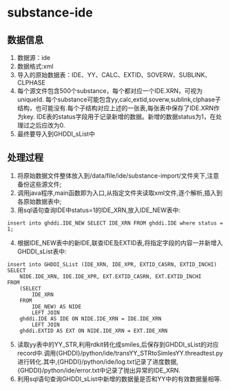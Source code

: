 # substance-ide

## 数据信息 

1. 数据源：ide
2. 数据格式:xml
3. 导入的原始数据表：IDE、YY、CALC、EXTID、SOVERW、SUBLINK、CLPHASE
4. 每个源文件包含500个substance，每个都对应一个IDE.XRN，可视为uniqueId.
每个substance可能包含yy,calc,extid,soverw,sublink,clphase子结构，也可能没有.每个子结构对应上述的一张表,每张表中保存了IDE.XRN作为key.
IDE表的status字段用于记录新增的数据。新增的数据status为1，在处理过之后应改为0.
5. 最终要导入到GHDDI_sList中

## 处理过程

1. 将原始数据文件整体放入到/data/file/ide/substance-import/文件夹下,注意备份这些源文件;
2. 调用java程序,main函数即为入口,从指定文件夹读取xml文件,逐个解析,插入到各原始数据表中;
3. 用sql语句查询IDE中status=1的IDE\_XRN,放入IDE\_NEW表中:
```
insert into ghddi.IDE_NEW SELECT IDE_XRN FROM ghddi.IDE where status = 1;
```
4. 根据IDE\_NEW表中的新IDE,联查IDE及EXTID表,将指定字段的内容一并新增入GHDDI\_sList表中:

```
insert into GHDDI_SList (IDE_XRN, IDE_XPR, EXTID_CASRN, EXTID_INCHI)
SELECT 
    NIDE.IDE_XRN, IDE.IDE_XPR, EXT.EXTID_CASRN, EXT.EXTID_INCHI
FROM
    (SELECT 
        IDE_XRN
    FROM
        IDE_NEW) AS NIDE
        LEFT JOIN
    ghddi.IDE AS IDE ON NIDE.IDE_XRN = IDE.IDE_XRN
        LEFT JOIN
    ghddi.EXTID AS EXT ON NIDE.IDE_XRN = EXT.IDE_XRN
```

5. 读取yy表中的YY\_STR,利用rdkit转化成smiles,后保存到GHDDI\_sList的对应record中.调用{GHDDI}/python/ide/transYY\_STRtoSimlesYY.threadtest.py进行转化.其中,{GHDDI}/python/ide/log.txt记录了进度数据,{GHDDI}/python/ide/error.txt中记录了抛出异常的IDE\_XRN.
6. 利用sql语句查询GHDDI_sList中新增的数据量是否和YY中的有效数据量相等.


